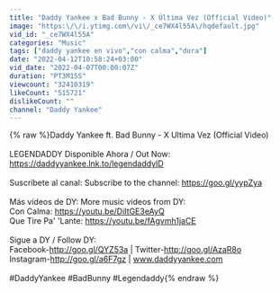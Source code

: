 ```yaml
---
title: "Daddy Yankee x Bad Bunny - X Última Vez (Official Video)"
image: "https:\/\/i.ytimg.com\/vi\/_ce7WX4l55A\/hqdefault.jpg"
vid_id: "_ce7WX4l55A"
categories: "Music"
tags: ["daddy yankee en vivo","con calma","dura"]
date: "2022-04-12T10:58:24+03:00"
vid_date: "2022-04-07T00:00:07Z"
duration: "PT3M15S"
viewcount: "32410319"
likeCount: "515721"
dislikeCount: ""
channel: "Daddy Yankee"
---
```

{% raw %}Daddy Yankee ft. Bad Bunny - X Ultima Vez (Official Video)<br /><br />LEGENDADDY Disponible Ahora / Out Now: <a rel="nofollow" target="blank" href="https://daddyyankee.lnk.to/legendaddyID">https://daddyyankee.lnk.to/legendaddyID</a><br /><br />Suscríbete al canal: Subscribe to the channel: <a rel="nofollow" target="blank" href="https://goo.gl/yypZya">https://goo.gl/yypZya</a><br /><br />Más vídeos de DY: More music videos from DY:<br />Con Calma: <a rel="nofollow" target="blank" href="https://youtu.be/DiItGE3eAyQ">https://youtu.be/DiItGE3eAyQ</a><br />Que Tire Pa' 'Lante: <a rel="nofollow" target="blank" href="https://youtu.be/fAgvmh1jaCE">https://youtu.be/fAgvmh1jaCE</a><br /><br />Sigue a DY / Follow DY:<br />Facebook-<a rel="nofollow" target="blank" href="http://goo.gl/QYZ53a">http://goo.gl/QYZ53a</a> | Twitter-<a rel="nofollow" target="blank" href="http://goo.gl/AzaR8o">http://goo.gl/AzaR8o</a> <br />Instagram-<a rel="nofollow" target="blank" href="http://goo.gl/a6F7gz">http://goo.gl/a6F7gz</a> | www.daddyyankee.com<br /><br />#DaddyYankee #BadBunny #Legendaddy{% endraw %}
